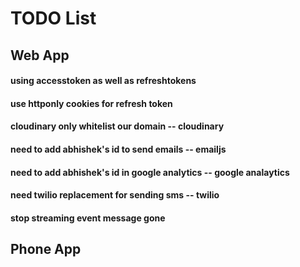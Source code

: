 # TODO List

## Web App

#### using accesstoken as well as refreshtokens
#### use httponly cookies for refresh token

#### cloudinary only whitelist our domain -- cloudinary
#### need to add abhishek's id to send emails -- emailjs
#### need to add abhishek's id in google analytics -- google analaytics
#### need twilio replacement for sending sms -- twilio

#### stop streaming event message gone

## Phone App
